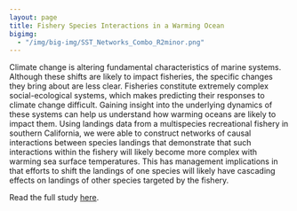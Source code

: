 ```yaml
---
layout: page
title: Fishery Species Interactions in a Warming Ocean
bigimg:
  - "/img/big-img/SST_Networks_Combo_R2minor.png"
---
```

Climate change is altering fundamental characteristics of marine systems. Although these shifts are likely to impact fisheries, the specific changes they bring about are less clear. Fisheries constitute extremely complex social-ecological systems, which makes predicting their responses to climate change difficult. Gaining insight into the underlying dynamics of these systems can help us understand how warming oceans are likely to impact them. Using landings data from a multispecies recreational fishery in southern California, we were able to construct networks of causal interactions between species landings that demonstrate that such interactions within the fishery will likely become more complex with warming sea surface temperatures. This has management implications in that efforts to shift the landings of one species will likely have cascading effects on landings of other species targeted by the fishery.  

Read the full study [here](https://cdnsciencepub.com/doi/10.1139/cjfas-2021-0085).
